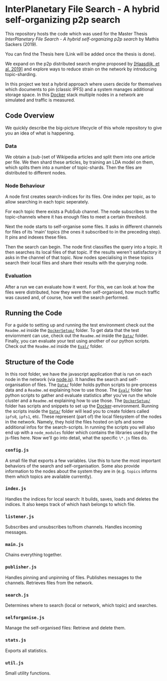 # InterPlanetary File Search - A hybrid self-organizing p2p search
This repository hosts the code which was used for the Master Thesis
_InterPlanetary File Search - A hybrid self-organizing p2p search_ by Mathis Sackers (2019).

You can find the Thesis here (Link will be added once the thesis is done).

We expand on the p2p distributed search engine proposed by
[[Haasdijk, et al. 2019]](https://www.cs.ru.nl/bachelors-theses/2018/Jasper_Haasdijk___4449754___Searching_IPFS.pdf)
and explore ways to reduce strain on the network by introducing topic-sharding.

In this project we test a hybrid approach where users decide for themselves which documents to pin
(classic IPFS) and a system manages additional storage space.
In this [Docker](https://www.docker.com/) stack multiple nodes in a network are simulated and traffic is measured.

## Code Overview
We quickly describe the big-picture lifecycle of this whole repository to give you an idea of what is happening.

### Data
We obtain a (sub-)set of Wikipedia articles and split them into one article per file.
We then shard these articles, by training an LDA model on them, which splits them into a number of topic-shards.
Then the files are distributed to different nodes.

### Node Behaviour
A node first creates search-indices for its files.
One index per topic, as to allow searching in each topic seperately.

For each topic there exists a PubSub channel.
The node subscribes to the topic-channels where it has enough files to meet a certain threshold.

Next the node starts to self-organise some files.
It asks in different channels for files of its 'main' topics (the ones it subscribed to in the preceding step).
It pins and indexes these files.

Then the search can begin.
The node first classifies the query into a topic.
It then searches its local files of that topic.
If the results weren't satisfactory it asks in the channel of that topic.
Now nodes specialising in these topics search their local files and share their results with the querying node.

### Evaluation
After a run we can evaluate how it went.
For this, we can look at how the files were distributed,
how they were then self-organised,
how much traffic was caused
and, of course, how well the search performed.

## Running the Code
For a guide to setting up and running the test environment check out the `Readme.md` inside the [`DockerSetup/`](https://github.com/informagi/ipfsearch/tree/master/DockerSetup) folder.
To get data that the test enviornment can use, check out the `Readme.md` inside the [`Data/`](https://github.com/informagi/ipfsearch/tree/master/Data) folder.
Finally, you can evaluate your test using another of our python scripts.
Check out the `Readme.md` inside the [`Eval/`](https://github.com/informagi/ipfsearch/tree/master/Eval) folder.

## Structure of the Code
In this root folder, we have the javascript application that is run on each node in the network (via [node.js](https://nodejs.org)).
It handles the search and self-organisation of files.
The [`Data/`](https://github.com/informagi/ipfsearch/tree/master/Data) folder holds python scripts to pre-process data
and a `Readme.md` explaining how to use those.
The [`Eval/`](https://github.com/informagi/ipfsearch/tree/master/Eval) folder has python scripts to gather and evaluate statistics after you've run the whole cluster
and a `Readme.md` explaining how to use those.
The [`DockerSetup/`](https://github.com/informagi/ipfsearch/tree/master/DockerSetup) folder has scripts
and snippets to set up the [Docker](https://www.docker.com/)-environment.
Running the scripts inside the [`Data/`](https://github.com/informagi/ipfsearch/tree/master/Data) folder will lead you to create folders called `ipfs0`, `ipfs1`, etc.
These represent (part of) the local filesystem of the nodes in the network.
Namely, they hold the files hosted on ipfs and some additional infos for the search-scripts.
In running the scripts you will also end up with a `node_modules` folder which contains the libraries used by the js-files here.
Now we'll go into detail, what the specific ```\*.js``` files do.

### ```config.js```
A small file that exports a few variables.
Use this to tune the most important behaviors of the search and self-organisation.
Some also provide information to the nodes about the system they are in (e.g. `topics` informs them which topics are available currently).

### ```index.js```
Handles the indices for local search: It builds, saves, loads and deletes the indices.
It also keeps track of which hash belongs to which file.

### ```listener.js```
Subscribes and unsubscribes to/from channels.
Handles incoming messages.

### ```main.js```
Chains everything together.

### ```publisher.js```
Handles pinning and unpinning of files.
Publishes messages to the channels.
Retrieves files from the network.

### ```search.js```
Determines where to search (local or network, which topic) and searches.

### ```selforganise.js```
Manage the self-organised files: Retrieve and delete them.

### ```stats.js```
Exports all statistics.

### ```util.js```
Small utility functions.
